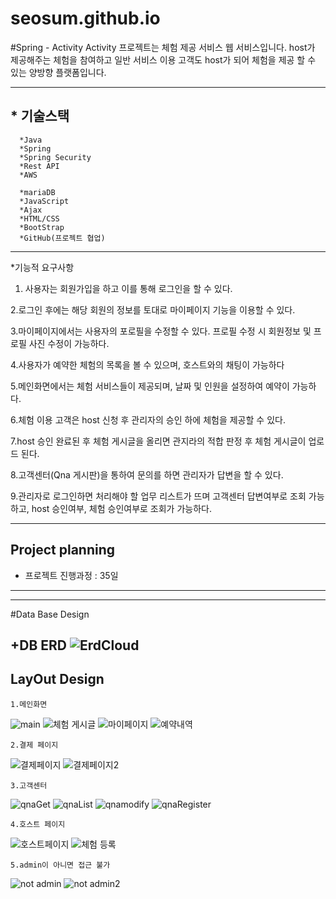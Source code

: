 # seosum.github.io
#Spring - Activity 
Activity 프로젝트는 체험 제공 서비스 웹 서비스입니다.
host가 제공해주는 체험을 참여하고 일반 서비스 이용 고객도 host가 되어 체험을 제공 할 수 있는 양방향 플랫폼입니다.

---
## * 기술스택
```
  *Java
  *Spring
  *Spring Security
  *Rest API
  *AWS 
  
  *mariaDB
  *JavaScript
  *Ajax
  *HTML/CSS
  *BootStrap
  *GitHub(프로젝트 협업)
```
---

*기능적 요구사항

1. 사용자는 회원가입을 하고 이를 통해 로그인을 할 수 있다.

2.로그인 후에는 해당 회원의 정보를 토대로 마이페이지 기능을 이용할 수 있다.

3.마이페이지에서는 사용자의 포로필을 수정할 수 있다. 프로필 수정 시 회원정보 및  프로필 사진 수정이 가능하다.

4.사용자가 예약한 체험의 목록을 볼 수 있으며, 호스트와의 채팅이 가능하다

5.메인화면에서는 체험 서비스들이 제공되며, 날짜 및 인원을 설정하여 예약이 가능하다.

6.체험 이용 고객은 host 신청 후 관리자의 승인 하에 체험을 제공할 수 있다.

7.host 승인 완료된 후 체험 게시글을 올리면 관지라의 적합 판정 후 체험 게시글이 업로드 된다.

8.고객센터(Qna 게시판)을 통하여 문의를 하면 관리자가 답변을 할 수 있다.

9.관리자로 로그인하면 처리해야 할 업무 리스트가 뜨며 고객센터 답변여부로 조회 가능하고, host 승인여부, 체험 승인여부로 조회가 가능하다.

---
## Project planning
  * 프로젝트 진행과정 : 35일
---


---
#Data Base Design

+DB ERD
![ErdCloud](https://user-images.githubusercontent.com/110441845/210218731-d7f2ffd3-5989-48ca-9791-98d1c7f5f222.JPG)
---

## LayOut Design
```
1.메인화면
```
![main](https://user-images.githubusercontent.com/110441845/210218998-b7648e20-a171-47cd-8e4b-540b4d1e8309.JPG)
![체험 게시글](https://user-images.githubusercontent.com/110441845/210219080-b8d473ad-2110-4fbe-bf39-907ab17b40ba.JPG)
![마이페이지](https://user-images.githubusercontent.com/110441845/210219090-05d52d2a-f126-4df0-b041-3fa8dc9ae05b.JPG)
![예약내역](https://user-images.githubusercontent.com/110441845/210219092-19dc4566-0997-4a0e-b6ac-761676b1090b.JPG)
```
2.결제 페이지
```
![결제페이지](https://user-images.githubusercontent.com/110441845/210219239-dd0a1c0a-6793-47b5-95bf-1e8870bbe4bf.JPG)
![결제페이지2](https://user-images.githubusercontent.com/110441845/210219243-73c454be-37ca-4acb-9238-b719da8af81c.JPG)
```
3.고객센터 
```
![qnaGet](https://user-images.githubusercontent.com/110441845/210219322-cfcec1ec-03ae-471c-a172-59381856a275.JPG)
![qnaList](https://user-images.githubusercontent.com/110441845/210219327-e45c3f8b-77e7-4346-960f-2565e64f816c.JPG)
![qnamodify](https://user-images.githubusercontent.com/110441845/210219331-b700fe2e-bf91-457b-991f-9076111f3f75.JPG)
![qnaRegister](https://user-images.githubusercontent.com/110441845/210219346-123aca52-aa8b-47b9-9eb9-fc468cc6c159.JPG)

```
4.호스트 페이지
```
![호스트페이지](https://user-images.githubusercontent.com/110441845/210219727-43a17fd7-0fbb-4ddc-9a2e-3dbfc090a6a2.JPG)
![체험 등록](https://user-images.githubusercontent.com/110441845/210219732-e771156f-ab16-4466-8618-6e6169f2b7fe.JPG)

```
5.admin이 아니면 접근 불가
```
![not admin](https://user-images.githubusercontent.com/110441845/210219752-05eee830-29fa-4c0c-a213-58d0f199d73f.JPG)
![not admin2](https://user-images.githubusercontent.com/110441845/210219764-594de060-19ab-4819-a400-af0c68f03068.JPG)













